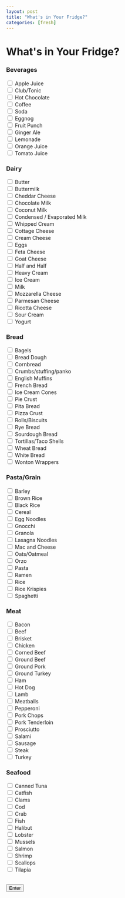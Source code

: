 ```yaml
---
layout: post
title: "What's in Your Fridge?"
categories: [fresh]
---
```

# What's in Your Fridge?

<html>
<body>

<h3>Beverages</h3>

<form action="/action_page.php">
  <input type="checkbox">
  <label> Apple Juice</label><br>
  <input type="checkbox">
  <label> Club/Tonic</label><br>
  <input type="checkbox">
  <label> Hot Chocolate</label><br>
  <input type="checkbox">
  <label> Coffee</label><br>
  <input type="checkbox">
  <label> Soda</label><br>
  <input type="checkbox">
  <label> Eggnog</label><br>
  <input type="checkbox">
  <label> Fruit Punch</label><br>
  <input type="checkbox">
  <label> Ginger Ale</label><br>
  <input type="checkbox">
  <label> Lemonade</label><br>
  <input type="checkbox">
  <label> Orange Juice</label><br>
  <input type="checkbox">
  <label> Tomato Juice</label><br>
</form>


<h3>Dairy</h3>

<form action="/action_page.php">
  <input type="checkbox">
  <label> Butter</label><br>
  <input type="checkbox">
  <label> Buttermilk</label><br>
  <input type="checkbox">
  <label> Cheddar Cheese</label><br>
  <input type="checkbox">
  <label> Chocolate Milk</label><br>
  <input type="checkbox">
  <label> Coconut Milk</label><br>
  <input type="checkbox">
  <label> Condensed / Evaporated Milk</label><br>
  <input type="checkbox">
  <label> Whipped Cream</label><br>
  <input type="checkbox">
  <label> Cottage Cheese</label><br>
  <input type="checkbox">
  <label> Cream Cheese</label><br>
  <input type="checkbox">
  <label> Eggs</label><br>
  <input type="checkbox">
  <label> Feta Cheese</label><br>
  <input type="checkbox">
  <label> Goat Cheese</label><br>
  <input type="checkbox">
  <label> Half and Half</label><br>
  <input type="checkbox">
  <label> Heavy Cream</label><br>
  <input type="checkbox">
  <label> Ice Cream</label><br>
  <input type="checkbox">
  <label> Milk</label><br>
  <input type="checkbox">
  <label> Mozzarella Cheese</label><br>
  <input type="checkbox">
  <label> Parmesan Cheese</label><br>
  <input type="checkbox">
  <label> Ricotta Cheese</label><br>
  <input type="checkbox">
  <label> Sour Cream</label><br>
  <input type="checkbox">
  <label> Yogurt</label><br>
</form>


<h3>Bread</h3>

<form action="/action_page.php">
  <input type="checkbox">
  <label> Bagels</label><br>
  <input type="checkbox">
  <label> Bread Dough</label><br>
  <input type="checkbox">
  <label> Cornbread</label><br>
  <input type="checkbox">
  <label> Crumbs/stuffing/panko</label><br>
  <input type="checkbox">
  <label> English Muffins</label><br>
  <input type="checkbox">
  <label> French Bread</label><br>
  <input type="checkbox">
  <label> Ice Cream Cones</label><br>
  <input type="checkbox">
  <label> Pie Crust</label><br>
  <input type="checkbox">
  <label> Pita Bread</label><br>
  <input type="checkbox">
  <label> Pizza Crust</label><br>
  <input type="checkbox">
  <label> Rolls/Biscuits</label><br>
  <input type="checkbox">
  <label> Rye Bread</label><br>
  <input type="checkbox">
  <label> Sourdough Bread</label><br>
  <input type="checkbox">
  <label> Tortillas/Taco Shells</label><br>
  <input type="checkbox">
  <label> Wheat Bread</label><br>
  <input type="checkbox">
  <label> White Bread</label><br>
  <input type="checkbox">
  <label> Wonton Wrappers</label><br>
</form>

  <h3>Pasta/Grain</h3>

<form action="/action_page.php">
  <input type="checkbox">
  <label> Barley</label><br>
  <input type="checkbox">
  <label> Brown Rice</label><br>
  <input type="checkbox">
  <label> Black Rice</label><br>
  <input type="checkbox">
  <label> Cereal</label><br>
  <input type="checkbox">
  <label> Egg Noodles</label><br>
  <input type="checkbox">
  <label> Gnocchi</label><br>
  <input type="checkbox">
  <label> Granola</label><br>
  <input type="checkbox">
  <label> Lasagna Noodles</label><br>
  <input type="checkbox">
  <label> Mac and Cheese</label><br>
  <input type="checkbox">
  <label> Oats/Oatmeal</label><br>
  <input type="checkbox">
  <label> Orzo</label><br>
  <input type="checkbox">
  <label> Pasta</label><br>
  <input type="checkbox">
  <label> Ramen</label><br>
  <input type="checkbox">
  <label> Rice</label><br>
  <input type="checkbox">
  <label> Rice Krispies</label><br>
  <input type="checkbox">
  <label> Spaghetti</label><br>
</form>


  <h3>Meat</h3>

<form action="/action_page.php">
  <input type="checkbox">
  <label> Bacon</label><br>
  <input type="checkbox">
  <label> Beef</label><br>
  <input type="checkbox">
  <label> Brisket</label><br>
  <input type="checkbox">
  <label> Chicken</label><br>
  <input type="checkbox">
  <label> Corned Beef</label><br>
  <input type="checkbox">
  <label> Ground Beef</label><br>
  <input type="checkbox">
  <label> Ground Pork</label><br>
  <input type="checkbox">
  <label> Ground Turkey</label><br>
  <input type="checkbox">
  <label> Ham</label><br>
  <input type="checkbox">
  <label> Hot Dog</label><br>
  <input type="checkbox">
  <label> Lamb</label><br>
  <input type="checkbox">
  <label> Meatballs</label><br>
  <input type="checkbox">
  <label> Pepperoni</label><br>
  <input type="checkbox">
  <label> Pork Chops</label><br>
  <input type="checkbox">
  <label> Pork Tenderloin</label><br>
  <input type="checkbox">
  <label> Prosciutto</label><br>
  <input type="checkbox">
  <label> Salami</label><br>
  <input type="checkbox">
  <label> Sausage</label><br>
  <input type="checkbox">
  <label> Steak</label><br>
  <input type="checkbox">
  <label> Turkey</label><br>
</form>


  <h3>Seafood</h3>

<form action="/action_page.php">
  <input type="checkbox">
  <label> Canned Tuna</label><br>
  <input type="checkbox">
  <label> Catfish</label><br>
  <input type="checkbox">
  <label> Clams</label><br>
  <input type="checkbox">
  <label> Cod</label><br>
  <input type="checkbox">
  <label> Crab</label><br>
  <input type="checkbox">
  <label> Fish</label><br>
  <input type="checkbox">
  <label> Halibut</label><br>
  <input type="checkbox">
  <label> Lobster</label><br>
  <input type="checkbox">
  <label> Mussels</label><br>
  <input type="checkbox">
  <label> Salmon</label><br>
  <input type="checkbox">
  <label> Shrimp</label><br>
  <input type="checkbox">
  <label> Scallops</label><br>
  <input type="checkbox">
  <label> Tilapia</label><br><br>
</form>

<button type="button">Enter</button>